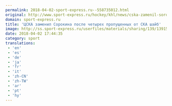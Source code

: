 ```yaml
---
permalink: 2018-04-02-sport-express.ru--558735012.html
original: http://www.sport-express.ru/hockey/khl/news/cska-zamenil-sorokina-posle-chetyreh-propuschennyh-ot-ska-shayb-1391585/
domain: sport-express.ru
title: 'ЦСКА заменил Сорокина после четырех пропущенных от СКА шайб'
image: http://ss.sport-express.ru/userfiles/materials/sharing/139/1391585.jpg
date: 2018-04-02 17:44:35
category: sport
translations: 
 - 'en'
 - 'es'
 - 'de'
 - 'ja'
 - 'fr'
 - 'it'
 - 'zh-CN'
 - 'zh-TW'
 - 'ar'
 - 'pt'
 - 'hy'
---
```


